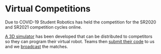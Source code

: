 # Virtual Competitions

Due to COVID-19 Student Robotics has held the competition for the SR2020 and SR2021 competition cycles online.

[A 3D simulator][simulator] has been developed that can be distributed to competitors so they can program their virtual robot. Teams then [submit their code][code_submitter] to us and we [broadcast][livestream] the matches.

[simulator]: https://github.com/srobo/competition-simulator
[code_submitter]: https://github.com/PeterJCLaw/code-submitter
[livestream]: ../livestream/README.md
